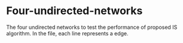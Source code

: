 # Four-undirected-networks
The four undirected networks to test the performance of proposed IS algorithm. In the file, each line represents a edge.
